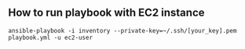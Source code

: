 ## How to run playbook with EC2 instance

```
ansible-playbook -i inventory --private-key=~/.ssh/[your_key].pem playbook.yml -u ec2-user
```